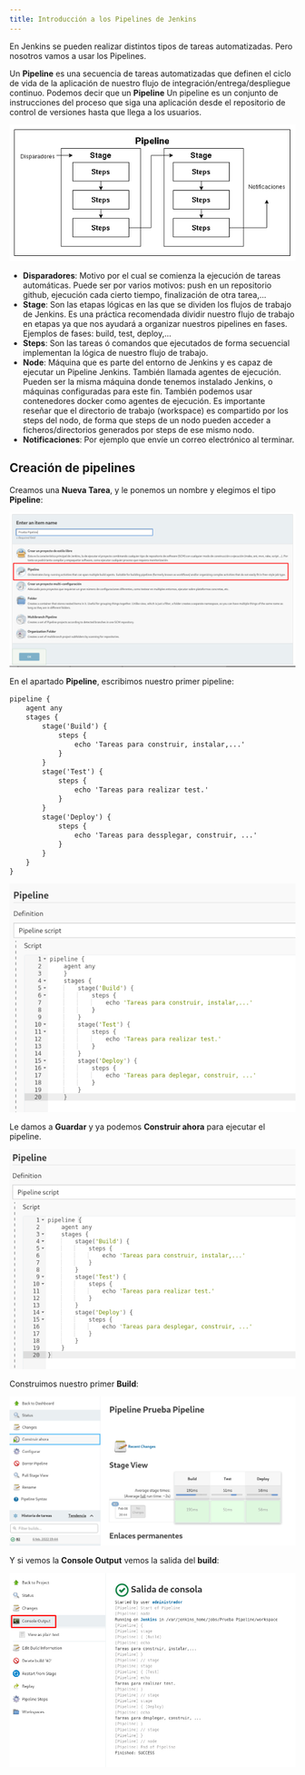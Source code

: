 ```yaml
---
title: Introducción a los Pipelines de Jenkins
---
```


En Jenkins se pueden realizar distintos tipos de tareas automatizadas. Pero nosotros vamos a usar los Pipelines.

Un **Pipeline** es una secuencia de tareas automatizadas que definen el ciclo de vida de la aplicación de nuestro flujo de integración/entrega/despliegue continuo. Podemos decir que un **Pipeline** Un pipeline es un conjunto de instrucciones del proceso que siga una aplicación desde el repositorio de control de versiones hasta que llega a los usuarios.

![pipelines](img/pipelines.png)

* **Disparadores**: Motivo por el cual se comienza la ejecución de tareas automáticas. Puede ser por varios motivos: push en un repositorio github, ejecución cada cierto tiempo, finalización de otra tarea,...
* **Stage**: Son las etapas lógicas en las que se dividen los flujos de trabajo de Jenkins. Es una práctica recomendada dividir nuestro flujo de trabajo en etapas ya que nos ayudará a organizar nuestros pipelines en fases. Ejemplos de fases: build, test, deploy,...
* **Steps**: Son las tareas ó comandos que ejecutados de forma secuencial implementan la lógica de nuestro flujo de trabajo.
* **Node**: Máquina que es parte del entorno de Jenkins y es capaz de ejecutar un Pipeline Jenkins. También llamada agentes de ejecución. Pueden ser la misma máquina donde tenemos instalado Jenkins, o máquinas configuradas para este fin. También podemos usar contenedores docker como agentes de ejecución. Es importante reseñar que el directorio de trabajo (workspace) es compartido por los steps del nodo, de forma que steps de un nodo pueden acceder a ficheros/directorios generados por steps de ese mismo nodo.
* **Notificaciones**: Por ejemplo que envíe un correo electrónico al terminar.

## Creación de pipelines

Creamos una **Nueva Tarea**, y le ponemos un nombre y elegimos el tipo **Pipeline**:

![pipe](img/pipe1.png)

En el apartado **Pipeline**, escribimos nuestro primer pipeline:

```
pipeline {
    agent any
    stages {
        stage('Build') {
            steps {
                echo 'Tareas para construir, instalar,...'
            }
        }
        stage('Test') {
            steps {
                echo 'Tareas para realizar test.'
            }
        }
        stage('Deploy') {
            steps {
                echo 'Tareas para dessplegar, construir, ...'
            }
        }
    }
}
```

![pipe](img/pipe2.png)

Le damos a **Guardar** y ya podemos **Construir ahora** para ejecutar el pipeline.

![pipe](img/pipe3.png)

Construimos nuestro primer **Build**:

![pipe](img/pipe4.png)

Y si vemos la **Console Output** vemos la salida del **build**:

![pipe](img/pipe5.png)

